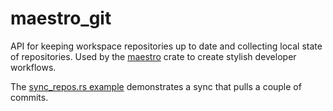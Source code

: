 # maestro_git

API for keeping workspace repositories up to date and collecting local state
of repositories. Used by the [maestro] crate to create stylish developer
workflows.

The [sync_repos.rs example] demonstrates a sync that pulls a couple of commits.

[maestro]: https://crates.io/crates/maestro
[sync_repos.rs example]: https://github.com/eighty4/maestro/blob/main/git/examples/sync_repos.rs
